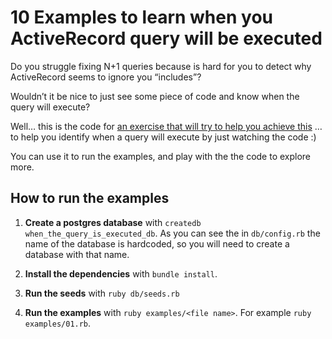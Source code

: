 # 10 Examples to learn when you ActiveRecord query will be executed

Do you struggle fixing N+1 queries because is hard for you to detect why ActiveRecord seems to ignore you “includes”?

Wouldn’t it be nice to just see some piece of code and know when the query will execute?

Well… this is the code for [an exercise that will try to help you achieve this](https://bhserna.com/10-examples-to-learn-when-your-activerecord-query-will-be-executed.html)
… to help you identify when a query will execute by just watching the code :)

You can use it to run the examples, and play with the the code to explore more.

## How to run the examples

1. **Create a postgres database** with `createdb when_the_query_is_executed_db`. As
   you can see the in `db/config.rb` the name of the database is hardcoded, so
   you will need to create a database with that name.

2. **Install the dependencies** with `bundle install`.

3. **Run the seeds** with `ruby db/seeds.rb`

4. **Run the examples** with `ruby examples/<file name>`. For example
   `ruby examples/01.rb`.
